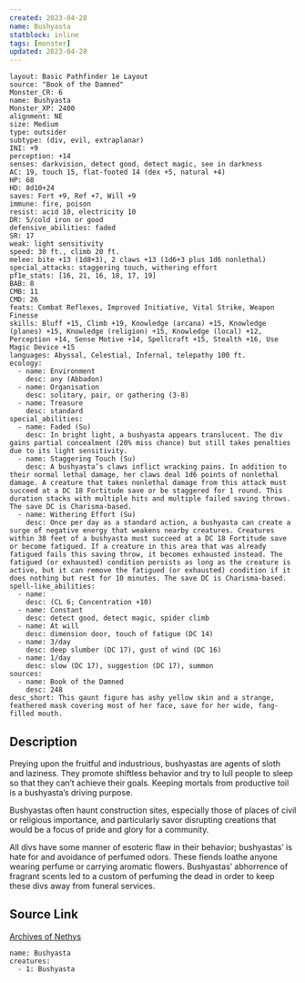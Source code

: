 ```yaml
---
created: 2023-04-28
name: Bushyasta
statblock: inline
tags: [monster]
updated: 2023-04-28
---
```

```statblock
layout: Basic Pathfinder 1e Layout
source: "Book of the Damned"
Monster_CR: 6
name: Bushyasta
Monster_XP: 2400
alignment: NE
size: Medium
type: outsider
subtype: (div, evil, extraplanar)
INI: +9
perception: +14
senses: darkvision, detect good, detect magic, see in darkness
AC: 19, touch 15, flat-footed 14 (dex +5, natural +4)
HP: 68
HD: 8d10+24
saves: Fort +9, Ref +7, Will +9
immune: fire, poison
resist: acid 10, electricity 10
DR: 5/cold iron or good
defensive_abilities: faded
SR: 17
weak: light sensitivity
speed: 30 ft., climb 20 ft.
melee: bite +13 (1d8+3), 2 claws +13 (1d6+3 plus 1d6 nonlethal)
special_attacks: staggering touch, withering effort
pf1e_stats: [16, 21, 16, 18, 17, 19]
BAB: 8
CMB: 11
CMD: 26
feats: Combat Reflexes, Improved Initiative, Vital Strike, Weapon Finesse
skills: Bluff +15, Climb +19, Knowledge (arcana) +15, Knowledge (planes) +15, Knowledge (religion) +15, Knowledge (local) +12, Perception +14, Sense Motive +14, Spellcraft +15, Stealth +16, Use Magic Device +15
languages: Abyssal, Celestial, Infernal, telepathy 100 ft.
ecology:
  - name: Environment
    desc: any (Abbadon)
  - name: Organisation
    desc: solitary, pair, or gathering (3-8)
  - name: Treasure
    desc: standard
special_abilities:
  - name: Faded (Su)
    desc: In bright light, a bushyasta appears translucent. The div gains partial concealment (20% miss chance) but still takes penalties due to its light sensitivity.
  - name: Staggering Touch (Su)
    desc: A bushyasta’s claws inflict wracking pains. In addition to their normal lethal damage, her claws deal 1d6 points of nonlethal damage. A creature that takes nonlethal damage from this attack must succeed at a DC 18 Fortitude save or be staggered for 1 round. This duration stacks with multiple hits and multiple failed saving throws. The save DC is Charisma-based.
  - name: Withering Effort (Su)
    desc: Once per day as a standard action, a bushyasta can create a surge of negative energy that weakens nearby creatures. Creatures within 30 feet of a bushyasta must succeed at a DC 18 Fortitude save or become fatigued. If a creature in this area that was already fatigued fails this saving throw, it becomes exhausted instead. The fatigued (or exhausted) condition persists as long as the creature is active, but it can remove the fatigued (or exhausted) condition if it does nothing but rest for 10 minutes. The save DC is Charisma-based.
spell-like_abilities:
  - name:
    desc: (CL 6; Concentration +10)
  - name: Constant
    desc: detect good, detect magic, spider climb
  - name: At will
    desc: dimension door, touch of fatigue (DC 14)
  - name: 3/day
    desc: deep slumber (DC 17), gust of wind (DC 16)
  - name: 1/day
    desc: slow (DC 17), suggestion (DC 17), summon
sources:
  - name: Book of the Damned
    desc: 248
desc_short: This gaunt figure has ashy yellow skin and a strange, feathered mask covering most of her face, save for her wide, fang-filled mouth.
```
## Description
Preying upon the fruitful and industrious, bushyastas are agents of sloth and laziness. They promote shiftless behavior and try to lull people to sleep so that they can’t achieve their goals. Keeping mortals from productive toil is a bushyasta’s driving purpose.

 Bushyastas often haunt construction sites, especially those of places of civil or religious importance, and particularly savor disrupting creations that would be a focus of pride and glory for a community.

 All divs have some manner of esoteric flaw in their behavior; bushyastas’ is hate for and avoidance of perfumed odors. These fiends loathe anyone wearing perfume or carrying aromatic flowers. Bushyastas’ abhorrence of fragrant scents led to a custom of perfuming the dead in order to keep these divs away from funeral services.
## Source Link
[Archives of Nethys](https://aonprd.com/MonsterDisplay.aspx?ItemName=Bushyasta)
```encounter-table
name: Bushyasta
creatures:
  - 1: Bushyasta
```
